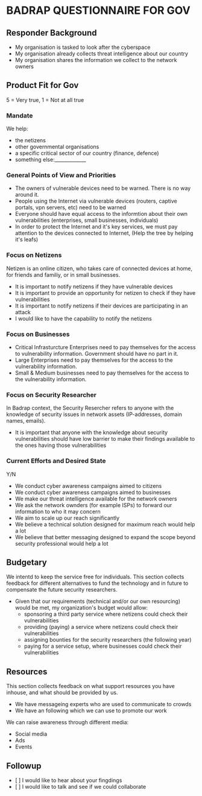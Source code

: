 
# BADRAP QUESTIONNAIRE FOR GOV

## Responder Background

* My organisation is tasked to look after the cyberspace
* My organisation already collects threat intelligence about our country
* My organisation shares the information we collect to the network owners

## Product Fit for Gov

5 = Very true, 1 = Not at all true

### Mandate

We help:

* the netizens
* other governmental organisations
* a specific critical sector of our country (finance, defence)
* something else:_____________

### General Points of View and Priorities

* The owners of vulnerable devices need to be warned. There is no way around it.
* People using the Internet via vulnerable devices (routers, captive portals, vpn servers, etc) need to be warned
* Everyone should have equal access to the informtion about their own vulnerabilities (enterprises, small businesses, individuals)
* In order to protect the Internet and it's key services, we must pay attention to the devices connected to Internet, (Help the tree by helping it's leafs)

### Focus on Netizens

Netizen is an online citizen, who takes care of connected devices at home,
for friends and familiy, or in small businesses.

* It is important to notify netizens if they have vulnerable devices
* It is important to provide an opportunity for netizen to check if they have vulnerabilities
* It is important to notify netizens if their devices are participating in an attack
* I would like to have the capability to notify the netizens

### Focus on Businesses

* Critical Infrasturcture Enterprises need to pay themselves for the access to vulnerability information. Government should have no part in it.
* Large Enterprises need to pay themselves for the access to the vulnerability information.
* Small & Medium businesses need to pay themselves for the access to the vulnerability information.

### Focus on Security Researcher

In Badrap context, the Security Resercher refers to anyone with the knowledge of security
issues in network assets (IP-addresses, domain names, emails).

* It is important that anyone with the knowledge about security vulnerabilities should have
  low barrier to make their findings available to the ones having those vulnerabilities

### Current Efforts and Desired State

Y/N

* We conduct cyber awareness campaigns aimed to citizens
* We conduct cyber awareness campaigns aimed to businesses
* We make our threat intelligence available for the network owners
* We ask the network ownders (for example ISPs) to forward our information to who it may concern
* We aim to scale up our reach significantly
* We believe a technical solution designed for maximum reach would help a lot
* We believe that better messaging designed to expand the scope beyond security professional would help a lot

## Budgetary

We intentd to keep the service free for individuals. This section collects feedback
for different alternatives to fund the technology and in future to compensate the
future security researchers.

* Given that our requirements (technical and/or our own resourcing) would be met,
  my organization's budget would allow:
  * sponsoring a third party service where netizens could check their vulnerabilities
  * providing (paying) a service where netizens could check their vulnerabilities
  * assigning bounties for the security researchers (the following year)
  * paying for a service setup, where businesses could check their vulnerabilities

## Resources

This section collects feedback on what support resources you have inhouse, and
what should be provided by us.

* We have messageing experts who are used to communicate to crowds
* We have an following which we can use to promote our work

We can raise awareness through different media:

* Social media
* Ads
* Events

## Followup

* [ ] I would like to hear about your fingdings
* [ ] I would like to talk and see if we could collaborate
